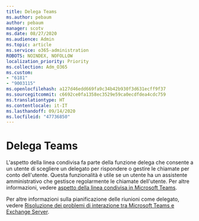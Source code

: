 ```yaml
---
title: Delega Teams
ms.author: pebaum
author: pebaum
manager: scotv
ms.date: 08/27/2020
ms.audience: Admin
ms.topic: article
ms.service: o365-administration
ROBOTS: NOINDEX, NOFOLLOW
localization_priority: Priority
ms.collection: Adm_O365
ms.custom:
- "6181"
- "9003115"
ms.openlocfilehash: a127d46edd669fa9c34b42b930f3d631ecff9f37
ms.sourcegitcommit: c6692ce0fa1358ec3529e59ca0ecdfdea4cdc759
ms.translationtype: HT
ms.contentlocale: it-IT
ms.lasthandoff: 09/14/2020
ms.locfileid: "47736850"
---
```

# <a name="teams-delegation"></a>Delega Teams

L'aspetto della linea condivisa fa parte della funzione delega che consente a un utente di scegliere un delegato per rispondere o gestire le chiamate per conto dell'utente. Questa funzionalità è utile se un utente ha un assistente amministrativo che gestisce regolarmente le chiamate dell'utente. Per altre informazioni, vedere [aspetto della linea condivisa in Microsoft Teams](https://docs.microsoft.com/microsoftteams/shared-line-appearance). 

Per altre informazioni sulla pianificazione delle riunioni come delegato, vedere [Risoluzione dei problemi di interazione tra Microsoft Teams e Exchange Server](https://docs.microsoft.com/microsoftteams/troubleshoot/known-issues/teams-exchange-interaction-issue).